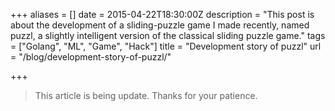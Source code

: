 +++
aliases = []
date = 2015-04-22T18:30:00Z
description = "This post is about the development of a sliding-puzzle game I made recently, named puzzl, a slightly intelligent version of the classical sliding puzzle game."
tags = ["Golang", "ML", "Game", "Hack"]
title = "Development story of puzzl"
url = "/blog/development-story-of-puzzl/"

+++
> This article is being update. Thanks for your patience.